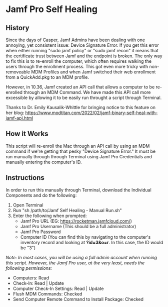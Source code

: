 # Jamf Pro Self Healing

## History
Since the days of Casper, Jamf Admins have been dealing with one annoying, yet consistent issue: Device Signature Error. If you get this error when either running "sudo jamf policy" or "sudo jamf recon" it means that the certificate trust between Jamf and the endpoint is broken. The only way to fix this is to re-enroll the computer, which often requires walking the users through the enrollment process. This got even more tricky with non-removeable MDM Profiles and when Jamf switched their web enrollment from a QuickAdd.pkg to an MDM profile. 

However, in 10.36, Jamf created an API call that allows a computer to be re-enrolled through an MDM Command. We have made this API call more excessible by allowing it to be easily run throught a script through Terminal. 

Thanks to Dr. Emily Kausalik-Whittle for bringing notice to this feature on her blog: https://www.modtitan.com/2022/02/jamf-binary-self-heal-with-jamf-api.html

## How it Works

This script will re-enroll the Mac through an API call by using an MDM command if we're getting that pesky "Device Signature Error." It must be run manually through through Terminal using Jamf Pro Credentials and manually entering the computer's ID.

## Instructions

In order to run this manually through Terminal, download the Individual Components and do the following:

1. Open Terminal
2. Run "sh /path/to/Jamf Self Healing - Manual Run.sh"
3. Enter the following when prompted:
    * Jamf Pro URL (EG: https://rocketman.jamfcloud.com/)
    * Jamf Pro Username (This should be a full administrator)
    * Jamf Pro Password
    * Computer ID (You can find this by navigating to the computer's inventory record and looking at **?id=3&o=r**. In this case, the ID would be "3") 
    
*Note: In most cases, you will be using a full admin account when running this script. However, the Jamf Pro user, at the very least, needs the following permissions:*
* Computers: Read
* Check-In: Read | Update
* Computer Check-In Settings: Read | Update
* Flush MDM Commands: Checked
* Send Computer Remote Command to Install Package: Checked
